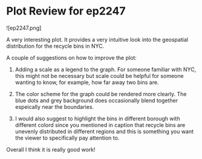 # Plot Review for ep2247

![ep2247.png]

A very interesting plot. It provides a very intuitive look into the geospatial distribution for the recycle bins 
in NYC. 

A couple of suggestions on how to improve the plot:

1. Adding a scale as a legend to the graph. For someone familiar with NYC, this might not be necessary but scale could 
be helpful for someone wanting to know, for example, how far away two bins are. 

2. The color scheme for the graph could be rendered more clearly. The blue dots and grey background does occasionally 
blend together espeically near the boundaries.

3. I would also suggest to highlight the bins in different borough with different colord since you mentioned in caption 
that recycle bins are unevenly distributed in different regions and this is something you want the viewer to specifically
pay attention to. 

Overall I think it is really good work!
